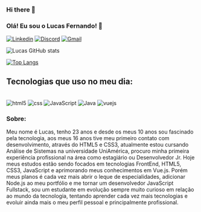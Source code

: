 ### Hi there 👋

### Olá! Eu sou o Lucas Fernando! 👋
[![Linkedin](https://img.shields.io/badge/LinkedIn-0077B5?style=for-the-badge&logo=linkedin&logoColor=white)](https://www.linkedin.com/in/lucas-fernando-096b9022b/)
[![Discord](https://img.shields.io/badge/Discord-7289DA?style=for-the-badge&logo=discord&logoColor=white)](https://www.linkedin.com/in/lucas-fernando-096b9022b/)
[![Gmail](https://img.shields.io/badge/Gmail-D14836?style=for-the-badge&logo=gmail&logoColor=white)](https://www.linkedin.com/in/lucas-fernando-096b9022b/)


![Lucas GitHub stats](https://github-readme-stats.vercel.app/api?username=lucasfernando7ii&show_icons=true&theme=dracula)

[![Top Langs](https://github-readme-stats.vercel.app/api/top-langs/?username=lucasfernando7ii)](https://github.com/lucasfernando7ii/github-readme-stats)
## Tecnologias que uso no meu dia:

<div style="display: inline_block"></br>
<img align="center" alt="html5" src="https://img.shields.io/badge/HTML5-E34F26?style=for-the-badge&logo=html5&logoColor=white"/>
<img align="center" alt="css" src="https://img.shields.io/badge/CSS-239120?&style=for-the-badge&logo=css3&logoColor=white"/>
<img align="center" alt="JavaScript" src="https://img.shields.io/badge/JavaScript-323330?style=for-the-badge&logo=javascript&logoColor=F7DF1E"/>
<img align="center" alt="Java" src="https://img.shields.io/badge/Java-ED8B00?style=for-the-badge&logo=openjdk&logoColor=white"/>
<img align="center" alt="vuejs" src="https://img.shields.io/badge/Vue.js-35495E?style=for-the-badge&logo=vue.js&logoColor=4FC08D"/>
</div>

### Sobre:
Meu nome é Lucas, tenho 23 anos e desde os meus 10 anos sou fascinado pela tecnologia, aos meus 16 anos tive meu primeiro contato com desenvolvimento, através do HTML5 e CSS3, atualmente estou cursando Análise de Sistemas na universidade UniAmérica, procuro minha primeira experiência profissional na área como estagiário ou Desenvolvedor Jr. Hoje meus estudos estão sendo focados em tecnologias FrontEnd, HTML5, CSS3, JavaScript e aprimorando meus conhecimentos em Vue.js. Porém meus planos é cada vez mais abrir o leque de especialidades, adicionar Node.js ao meu portfólio e me tornar um desenvolvedor JavaScript Fullstack, sou um estudante em evolução sempre muito curioso em relação ao mundo da tecnologia, tentando aprender cada vez mais tecnologias e evoluir ainda mais o meu perfil pessoal e principalmente profissional.


